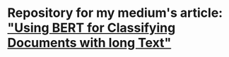 # Repository for my medium's article: ["Using BERT for Classifying Documents with long Text"](https://medium.com/@armandj.olivares/using-bert-for-classifying-documents-with-long-texts-5c3e7b04573d)
